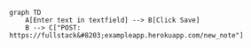 <!-- This mermaid diagram is for Exercise 0.4 -->
```mermaid
graph TD
    A[Enter text in textfield] --> B[Click Save]
    B --> C["POST: https://fullstack&#8203;exampleapp.herokuapp.com/new_note"]